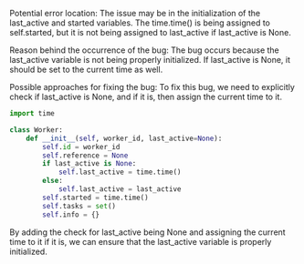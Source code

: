 Potential error location: The issue may be in the initialization of the last_active and started variables. The time.time() is being assigned to self.started, but it is not being assigned to last_active if last_active is None.

Reason behind the occurrence of the bug: The bug occurs because the last_active variable is not being properly initialized. If last_active is None, it should be set to the current time as well.

Possible approaches for fixing the bug: To fix this bug, we need to explicitly check if last_active is None, and if it is, then assign the current time to it.

```python
import time

class Worker:
    def __init__(self, worker_id, last_active=None):
        self.id = worker_id
        self.reference = None
        if last_active is None:
            self.last_active = time.time()
        else:
            self.last_active = last_active
        self.started = time.time()
        self.tasks = set()
        self.info = {}
```

By adding the check for last_active being None and assigning the current time to it if it is, we can ensure that the last_active variable is properly initialized.